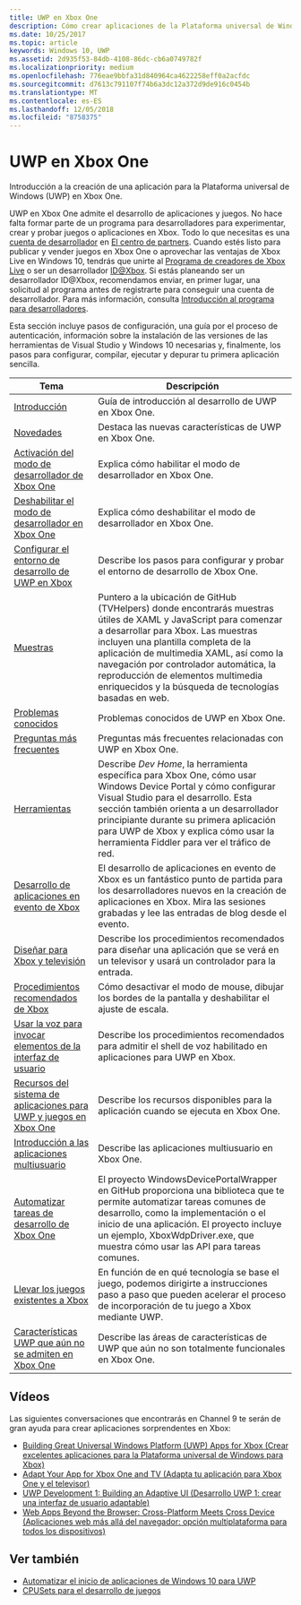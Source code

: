 ```yaml
---
title: UWP en Xbox One
description: Cómo crear aplicaciones de la Plataforma universal de Windows (UWP) en Xbox One.
ms.date: 10/25/2017
ms.topic: article
keywords: Windows 10, UWP
ms.assetid: 2d935f53-84db-4108-86dc-cb6a0749782f
ms.localizationpriority: medium
ms.openlocfilehash: 776eae9bbfa31d840964ca4622258eff0a2acfdc
ms.sourcegitcommit: d7613c791107f74b6a3dc12a372d9de916c0454b
ms.translationtype: MT
ms.contentlocale: es-ES
ms.lasthandoff: 12/05/2018
ms.locfileid: "8758375"
---
```

# <a name="uwp-on-xbox-one"></a>UWP en Xbox One

Introducción a la creación de una aplicación para la Plataforma universal de Windows (UWP) en Xbox One.

UWP en Xbox One admite el desarrollo de aplicaciones y juegos. No hace falta formar parte de un programa para desarrolladores para experimentar, crear y probar juegos o aplicaciones en Xbox. Todo lo que necesitas es una [cuenta de desarrollador](https://developer.microsoft.com/en-us/store/register) en [El centro de partners](https://partner.microsoft.com/dashboard). Cuando estés listo para publicar y vender juegos en Xbox One o aprovechar las ventajas de Xbox Live en Windows 10, tendrás que unirte al [Programa de creadores de Xbox Live](https://developer.microsoft.com/games/xbox/xboxlive/creator) o ser un desarrollador [ID@Xbox](http://www.xbox.com/Developers/id). Si estás planeando ser un desarrollador ID@Xbox, recomendamos enviar, en primer lugar, una solicitud al programa antes de registrarte para conseguir una cuenta de desarrollador. Para más información, consulta [Introducción al programa para desarrolladores](../xbox-live/developer-program-overview.md).

Esta sección incluye pasos de configuración, una guía por el proceso de autenticación, información sobre la instalación de las versiones de las herramientas de Visual Studio y Windows 10 necesarias y, finalmente, los pasos para configurar, compilar, ejecutar y depurar tu primera aplicación sencilla. 

| Tema      | Descripción |
|------------|-------------|
|[Introducción](getting-started.md)| Guía de introducción al desarrollo de UWP en Xbox One. |
|[Novedades](whats-new.md)| Destaca las nuevas características de UWP en Xbox One. |
|[Activación del modo de desarrollador de Xbox One](devkit-activation.md)| Explica cómo habilitar el modo de desarrollador en Xbox One. |
|[Deshabilitar el modo de desarrollador en Xbox One](devkit-deactivation.md)| Explica cómo deshabilitar el modo de desarrollador en Xbox One. |
|[Configurar el entorno de desarrollo de UWP en Xbox](development-environment-setup.md)| Describe los pasos para configurar y probar el entorno de desarrollo de Xbox One. |
|[Muestras](samples.md)| Puntero a la ubicación de GitHub (TVHelpers) donde encontrarás muestras útiles de XAML y JavaScript para comenzar a desarrollar para Xbox. Las muestras incluyen una plantilla completa de la aplicación de multimedia XAML, así como la navegación por controlador automática, la reproducción de elementos multimedia enriquecidos y la búsqueda de tecnologías basadas en web. |
|[Problemas conocidos](known-issues.md)| Problemas conocidos de UWP en Xbox One. |
|[Preguntas más frecuentes](frequently-asked-questions.md)| Preguntas más frecuentes relacionadas con UWP en Xbox One. |
|[Herramientas](introduction-to-xbox-tools.md)| Describe _Dev Home_, la herramienta específica para Xbox One, cómo usar Windows Device Portal y cómo configurar Visual Studio para el desarrollo. Esta sección también orienta a un desarrollador principiante durante su primera aplicación para UWP de Xbox y explica cómo usar la herramienta Fiddler para ver el tráfico de red. |
| [Desarrollo de aplicaciones en evento de Xbox](https://developer.microsoft.com/windows/projects/campaigns/app-dev-on-xbox-event) | El desarrollo de aplicaciones en evento de Xbox es un fantástico punto de partida para los desarrolladores nuevos en la creación de aplicaciones en Xbox. Mira las sesiones grabadas y lee las entradas de blog desde el evento. |
|[Diseñar para Xbox y televisión](../design/devices/designing-for-tv.md)| Describe los procedimientos recomendados para diseñar una aplicación que se verá en un televisor y usará un controlador para la entrada. |
|[Procedimientos recomendados de Xbox](tailoring-for-xbox.md)| Cómo desactivar el modo de mouse, dibujar los bordes de la pantalla y deshabilitar el ajuste de escala. |
|[Usar la voz para invocar elementos de la interfaz de usuario](ves-on-xbox.md)| Describe los procedimientos recomendados para admitir el shell de voz habilitado en aplicaciones para UWP en Xbox. |
|[Recursos del sistema de aplicaciones para UWP y juegos en Xbox One](system-resource-allocation.md)| Describe los recursos disponibles para la aplicación cuando se ejecuta en Xbox One. |
|[Introducción a las aplicaciones multiusuario](multi-user-applications.md)| Describe las aplicaciones multiusuario en Xbox One. |
| [Automatizar tareas de desarrollo de Xbox One](https://github.com/Microsoft/WindowsDevicePortalWrapper/tree/v0.9.4) | El proyecto WindowsDevicePortalWrapper en GitHub proporciona una biblioteca que te permite automatizar tareas comunes de desarrollo, como la implementación o el inicio de una aplicación. El proyecto incluye un ejemplo, XboxWdpDriver.exe, que muestra cómo usar las API para tareas comunes. |
|[Llevar los juegos existentes a Xbox](development-lanes-landing.md)|En función de en qué tecnología se base el juego, podemos dirigirte a instrucciones paso a paso que pueden acelerar el proceso de incorporación de tu juego a Xbox mediante UWP.|
|[Características UWP que aún no se admiten en Xbox One](http://go.microsoft.com/fwlink/p/?LinkId=760755)|  Describe las áreas de características de UWP que aún no son totalmente funcionales en Xbox One.|

## <a name="videos"></a>Vídeos

Las siguientes conversaciones que encontrarás en Channel 9 te serán de gran ayuda para crear aplicaciones sorprendentes en Xbox:

* [Building Great Universal Windows Platform (UWP) Apps for Xbox (Crear excelentes aplicaciones para la Plataforma universal de Windows para Xbox)](https://channel9.msdn.com/Events/Build/2016/B883)
* [Adapt Your App for Xbox One and TV (Adapta tu aplicación para Xbox One y el televisor)](https://channel9.msdn.com/Events/Build/2016/T651-R1)
* [UWP Development 1: Building an Adaptive UI (Desarrollo UWP 1: crear una interfaz de usuario adaptable)](https://channel9.msdn.com/Events/Build/2016/L724-R1)
* [Web Apps Beyond the Browser: Cross-Platform Meets Cross Device (Aplicaciones web más allá del navegador: opción multiplataforma para todos los dispositivos)](https://channel9.msdn.com/Events/Build/2016/B888)

## <a name="see-also"></a>Ver también

- [Automatizar el inicio de aplicaciones de Windows 10 para UWP](automate-launching-uwp-apps.md)
- [CPUSets para el desarrollo de juegos](cpusets-games.md)